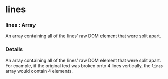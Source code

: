 # lines

### lines : Array

An array containing all of the lines' raw DOM element that were split apart.

### Details[​](#details "Direct link to Details")

An array containing all of the lines' raw DOM element that were split apart. For example, if the original text was broken onto 4 lines vertically, the `lines` array would contain 4 elements.
